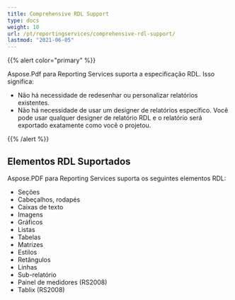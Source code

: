```yaml
---
title: Comprehensive RDL Support
type: docs
weight: 10
url: /pt/reportingservices/comprehensive-rdl-support/
lastmod: "2021-06-05"
---
```


{{% alert color="primary" %}}

Aspose.Pdf para Reporting Services suporta a especificação RDL. Isso significa:

* Não há necessidade de redesenhar ou personalizar relatórios existentes.
* Não há necessidade de usar um designer de relatórios específico. Você pode usar qualquer designer de relatório RDL e o relatório será exportado exatamente como você o projetou.

{{% /alert %}}

## **Elementos RDL Suportados**
Aspose.PDF para Reporting Services suporta os seguintes elementos RDL:

- Seções
- Cabeçalhos, rodapés
- Caixas de texto
- Imagens
- Gráficos
- Listas
- Tabelas
- Matrizes
- Estilos
- Retângulos
- Linhas
- Sub-relatório
- Painel de medidores (RS2008)
- Tablix (RS2008)